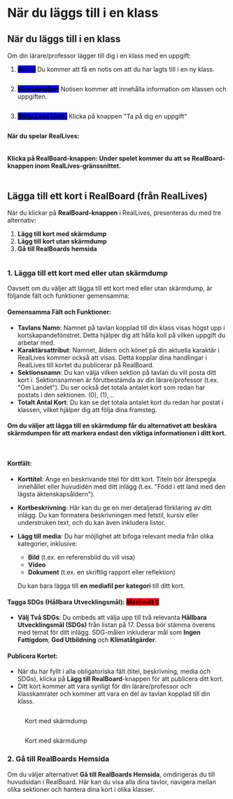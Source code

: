 # När du läggs till i en klass

## När du läggs till i en klass

Om din lärare/professor lägger till dig i en klass med en uppgift:

1. <mark style="background-color:blue;">**Notis:**</mark> Du kommer att få en notis om att du har lagts till i en ny klass.

<figure><img src="../.gitbook/assets/Untitled design (13).png" alt=""><figcaption></figcaption></figure>

2. <mark style="background-color:blue;">**Klassdetaljer:**</mark> Notisen kommer att innehålla information om klassen och uppgiften.

<figure><img src="../.gitbook/assets/Screenshot 2024-09-03 182628.png" alt=""><figcaption></figcaption></figure>

3. <mark style="background-color:blue;">**Börja Leva Livet:**</mark> Klicka på knappen "Ta på dig en uppgift"

<figure><img src="../.gitbook/assets/Screenshot 2024-09-03 182615.png" alt=""><figcaption></figcaption></figure>

**När du spelar RealLives:**

<figure><img src="../.gitbook/assets/Untitled design (4).png" alt=""><figcaption></figcaption></figure>

#### **Klicka på RealBoard-knappen:** Under spelet kommer du att se **RealBoard-knappen** inom RealLives-gränssnittet.

<figure><img src="../.gitbook/assets/Untitled design (6).png" alt=""><figcaption></figcaption></figure>

## Lägga till ett kort i RealBoard (från RealLives)

När du klickar på **RealBoard-knappen** i RealLives, presenteras du med tre alternativ:

1. **Lägg till kort med skärmdump**
2. **Lägg till kort utan skärmdump**
3. **Gå till RealBoards hemsida**

<figure><img src="../.gitbook/assets/Screenshot 2024-09-05 094009.png" alt=""><figcaption></figcaption></figure>

### 1. Lägga till ett kort med eller utan skärmdump

Oavsett om du väljer att lägga till ett kort med eller utan skärmdump, är följande fält och funktioner gemensamma:

#### Gemensamma Fält och Funktioner:

* **Tavlans Namn**: Namnet på tavlan kopplad till din klass visas högst upp i kortskapandefönstret. Detta hjälper dig att hålla koll på vilken uppgift du arbetar med.
* **Karaktärsattribut**: Namnet, åldern och könet på din aktuella karaktär i RealLives kommer också att visas. Detta kopplar dina handlingar i RealLives till kortet du publicerar på RealBoard.
* **Sektionsnamn**: Du kan välja vilken sektion på tavlan du vill posta ditt kort i. Sektionsnamnen är förutbestämda av din lärare/professor (t.ex. "Om Landet"). Du ser också det totala antalet kort som redan har postats i den sektionen. (0), (1),...
* **Totalt Antal Kort**: Du kan se det totala antalet kort du redan har postat i klassen, vilket hjälper dig att följa dina framsteg.

#### Om du väljer att lägga till en skärmdump får du alternativet att beskära skärmdumpen för att markera endast den viktiga informationen i ditt kort.

<figure><img src="../.gitbook/assets/Screenshot 2024-09-05 132214.png" alt=""><figcaption></figcaption></figure>

<figure><img src="../.gitbook/assets/Screenshot 2024-09-05 094157.png" alt=""><figcaption></figcaption></figure>

#### Kortfält:

* **Korttitel**: Ange en beskrivande titel för ditt kort. Titeln bör återspegla innehållet eller huvudidén med ditt inlägg (t.ex. "Född i ett land med den lägsta äktenskapsåldern").
* **Kortbeskrivning**: Här kan du ge en mer detaljerad förklaring av ditt inlägg. Du kan formatera beskrivningen med fetstil, kursiv eller understruken text, och du kan även inkludera listor.
* **Lägg till media**: Du har möjlighet att bifoga relevant media från olika kategorier, inklusive:

    * **Bild** (t.ex. en referensbild du vill visa)
    * **Video**
    * **Dokument** (t.ex. en skriftlig rapport eller reflektion)

    Du kan bara lägga till **en mediafil per kategori** till ditt kort.

#### Tagga SDGs (Hållbara Utvecklingsmål): <mark style="background-color:red;">Maximalt 2</mark>

* **Välj Två SDGs**: Du ombeds att välja upp till två relevanta **Hållbara Utvecklingsmål (SDGs)** från listan på 17. Dessa bör stämma överens med temat för ditt inlägg. SDG-målen inkluderar mål som **Ingen Fattigdom**, **God Utbildning** och **Klimatåtgärder**.

#### Publicera Kortet:

* När du har fyllt i alla obligatoriska fält (titel, beskrivning, media och SDGs), klicka på **Lägg till RealBoard**-knappen för att publicera ditt kort.
* Ditt kort kommer att vara synligt för din lärare/professor och klasskamrater och kommer att vara en del av tavlan kopplad till din klass.

<figure><img src="../.gitbook/assets/Screenshot 2024-09-05 094613.png" alt=""><figcaption><p>Kort med skärmdump</p></figcaption></figure>

<figure><img src="../.gitbook/assets/Screenshot 2024-09-05 094626.png" alt=""><figcaption><p>Kort med skärmdump</p></figcaption></figure>

### 2. Gå till RealBoards Hemsida

Om du väljer alternativet **Gå till RealBoards Hemsida**, omdirigeras du till huvudsidan i RealBoard. Här kan du visa alla dina tavlor, navigera mellan olika sektioner och hantera dina kort i olika klasser.
